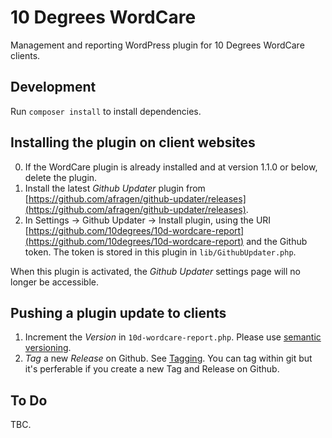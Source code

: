 # 10 Degrees WordCare

Management and reporting WordPress plugin for 10 Degrees WordCare clients.

## Development

Run `composer install` to install dependencies.

## Installing the plugin on client websites

0) If the WordCare plugin is already installed and at version 1.1.0 or below, delete the plugin.
1) Install the latest _Github Updater_ plugin from [https://github.com/afragen/github-updater/releases](https://github.com/afragen/github-updater/releases).
2) In Settings -> Github Updater -> Install plugin, using the URI [https://github.com/10degrees/10d-wordcare-report](https://github.com/10degrees/10d-wordcare-report) and the Github token. The token is stored in this plugin in `lib/GithubUpdater.php`.

When this plugin is activated, the _Github Updater_ settings page will no longer be accessible.

## Pushing a plugin update to clients

1) Increment the _Version_ in `10d-wordcare-report.php`. Please use <a href="https://semver.org/">semantic versioning</a>.
2) _Tag_ a new _Release_ on Github. See <a href="https://github.com/afragen/github-updater/wiki/Versions-and-Branches#tagging">Tagging</a>. You can tag within git but it's perferable if you create a new Tag and Release on Github.

## To Do

TBC.
